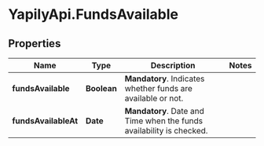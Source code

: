 # YapilyApi.FundsAvailable

## Properties

Name | Type | Description | Notes
------------ | ------------- | ------------- | -------------
**fundsAvailable** | **Boolean** | __Mandatory__. Indicates whether funds are available or not. | 
**fundsAvailableAt** | **Date** | __Mandatory__. Date and Time when the funds availability is checked. | 


